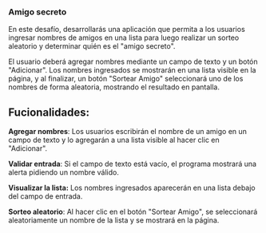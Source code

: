 ### **Amigo secreto**

En este desafío, desarrollarás una aplicación que permita a los usuarios ingresar nombres de amigos en una lista para luego realizar un sorteo aleatorio y determinar quién es el "amigo secreto".

El usuario deberá agregar nombres mediante un campo de texto y un botón "Adicionar". Los nombres ingresados se mostrarán en una lista visible en la página, y al finalizar, un botón "Sortear Amigo" seleccionará uno de los nombres de forma aleatoria, mostrando el resultado en pantalla.

## Fucionalidades:

**Agregar nombres**: Los usuarios escribirán el nombre de un amigo en un campo de texto y lo agregarán a una lista visible al hacer clic en "Adicionar".

**Validar entrada**: Si el campo de texto está vacío, el programa mostrará una alerta pidiendo un nombre válido.

**Visualizar la lista:** Los nombres ingresados aparecerán en una lista debajo del campo de entrada.

**Sorteo aleatorio**: Al hacer clic en el botón "Sortear Amigo", se seleccionará aleatoriamente un nombre de la lista y se mostrará en la página.
